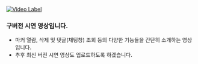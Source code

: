 [![Video Label](http://img.youtube.com/vi/TmL5F6ipm5w/0.jpg)](https://youtu.be/TmL5F6ipm5w)

### 구버전 시연 영상입니다.

- 마커 열람, 삭제 및 댓글(채팅창) 조회 등의 다양한 기능들을 간단히 소개하는 영상입니다.
- 추후 최신 버전 시연 영상도 업로드하도록 하겠습니다.
